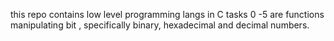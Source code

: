 this repo contains low level programming langs in C
tasks 0 -5 are functions manipulating bit , specifically binary, hexadecimal and decimal numbers.
